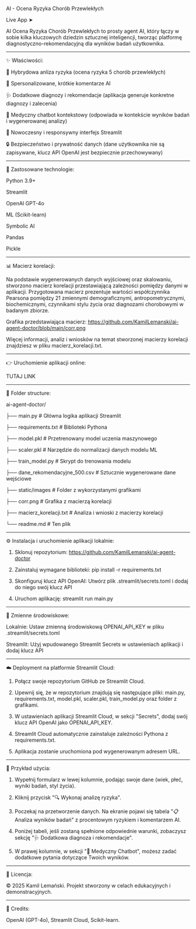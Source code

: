 AI - Ocena Ryzyka Chorób Przewlekłych

Live App ➤ 

AI Ocena Ryzyka Chorób Przewlekłych to prosty agent AI, który łączy w sobie kilka kluczowych dziedzin sztucznej inteligencji, tworząc platformę diagnostyczno-rekomendacyjną dla wyników badań użytkownika. 

------------
✨ Właściwości:

🔧 Hybrydowa anliza ryzyka (ocena ryzyka 5 chorób przewlekłych)

💬 Spersonalizowane, krótkie komentarze AI

🩺 Dodatkowe diagnozy i rekomendacje (aplikacja generuje konkretne diagnozy i zalecenia)

🤖 Medyczny chatbot kontekstowy (odpowiada w kontekście wyników badań i wygenerowanej analizy)

📱 Nowoczesny i responsywny interfejs Streamlit

🔒 Bezpieczeństwo i prywatność danych (dane użytkownika nie są zapisywane, klucz API OpenAI jest bezpiecznie przechowywany)

-------------
🧪 Zastosowane technologie:

Python 3.9+

Streamlit

OpenAI GPT-4o

ML (Scikit-learn)

Symbolic AI

Pandas

Pickle

-------------
📊 Macierz korelacji:

Na podstawie wygenerowanych danych wyjściowej oraz skalowaniu, stworzono macierz korelacji przestawiającą zależności pomiędzy danymi w aplikacji.
Przygotowana macierz prezentuje wartości współczynnika Pearsona pomiędzy 21 zmiennymi demograficznymi, antropometrycznymi, biochemicznymi, czynnikami stylu życia oraz diagnozami chorobowymi w badanym zbiorze.

Grafika przedstawiająca macierz: https://github.com/KamilLemanski/ai-agent-doctor/blob/main/corr.png

Więcej informacji, analiz i wniosków na temat stworzonej macierzy korelacji znajdziesz w pliku macierz_korelacji.txt.

------------
👉 Uruchomienie aplikacji online:

TUTAJ LINK

------------
📂 Folder structure:

ai-agent-doctor/

├── main.py                      # Główna logika aplikacji Streamlit

├── requirements.txt            # Biblioteki Pythona

├── model.pkl                   # Przetrenowany model uczenia maszynowego

├── scaler.pkl                  # Narzędzie do normalizacji danych modelu ML

├── train_model.py              # Skrypt do trenowania modelu

├── dane_rekomendacyjne_500.csv # Sztucznie wygenerowane dane wejściowe

├── static/images              # Folder z wykorzystanymi grafikami

├── corr.png                    # Grafika z macierzą korelacji

├── macierz_korelacji.txt       # Analiza i wnioski z macierzy korelacji

└── readme.md                   # Ten plik


------------
⚙️ Instalacja i uruchomienie aplikacji lokalnie:

1. Sklonuj repozytorium: https://github.com/KamilLemanski/ai-agent-doctor

2. Zainstaluj wymagane biblioteki: pip install -r requirements.txt

3. Skonfiguruj klucz API OpenAI: Utwórz plik .streamlit/secrets.toml i dodaj do niego swój klucz API

4. Uruchom aplikację: streamlit run main.py

------------
🔐 Zmienne środowiskowe:

Lokalnie: Ustaw zmienną środowiskową OPENAI_API_KEY w pliku .streamlit/secrets.toml

Streamlit: Użyj wpudowanego Streamlit Secrets w ustawieniach aplikacji i dodaj klucz API

------------
☁️ Deployment na platformie Streamlit Cloud:

1. Połącz swoje repozytorium GitHub ze Streamlit Cloud.
   
2. Upewnij się, że w repozytorium znajdują się następujące pliki: main.py, requirements.txt, model.pkl, scaler.pkl, train_model.py oraz folder z grafikami.
   
3. W ustawieniach aplikacji Streamlit Cloud, w sekcji "Secrets", dodaj swój klucz API OpenAI jako OPENAI_API_KEY.
   
4. Streamlit Cloud automatycznie zainstaluje zależności Pythona z requirements.txt.
  
5. Aplikacja zostanie uruchomiona pod wygenerowanym adresem URL.

------------
📌 Przykład użycia:

1. Wypełnij formularz w lewej kolumnie, podając swoje dane (wiek, płeć, wyniki badań, styl życia).

2. Kliknij przycisk "🔍 Wykonaj analizę ryzyka".

3. Poczekaj na przetworzenie danych. Na ekranie pojawi się tabela "📋 Analiza wyników badań" z procentowym ryzykiem i komentarzem AI.

4. Poniżej tabeli, jeśli zostaną spełnione odpowiednie warunki, zobaczysz sekcję "🩺 Dodatkowa diagnoza i rekomendacje".

5. W prawej kolumnie, w sekcji "💬 Medyczny Chatbot", możesz zadać dodatkowe pytania dotyczące Twoich wyników.

------------
📝 Licencja:

© 2025 Kamil Lemański. Projekt stworzony w celach edukacyjnych i demonstracyjnych.

------------
🙏 Credits:

OpenAI (GPT-4o), 
Streamlit Cloud, 
Scikit-learn.
